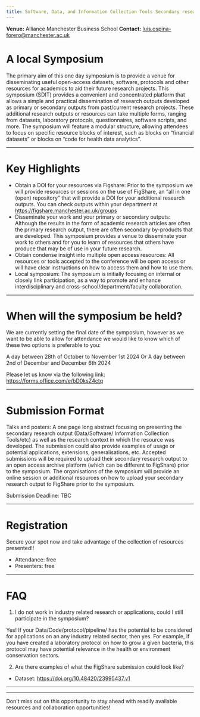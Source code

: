 ```yaml
---
title: Software, Data, and Information Collection Tools Secondary research outputs in/for industry
---
```


**Venue:** Alliance Manchester Business School
**Contact:** luis.ospina-forero@manchester.ac.uk 

# A local Symposium

The primary aim of this one day symposium is to provide a venue for disseminating useful open-access datasets, software, protocols and other resources for academics to aid their future research projects. This symposium (SDIT) provides a convenient and concentrated platform that allows a simple and practical dissemination of research outputs developed as primary or secondary outputs from past/current research projects. These additional research outputs or resources can take multiple forms, ranging from datasets, laboratory protocols, questionnaires, software scripts, and more. The symposium will feature a modular structure, allowing attendees to focus on specific resource blocks of interest, such as blocks on “financial datasets” or blocks on “code for health data analytics”. 
________________________________________
# Key Highlights
* Obtain a DOI for your resources via Figshare: Prior to the symposium we will provide resources or sessions on the use of FigShare, an “all in one (open) repository” that will provide a DOI for your additional research outputs. You can check outputs within your department at https://figshare.manchester.ac.uk/groups
* Disseminate your work and your primary or secondary outputs: Although the results in the form of academic research articles are often the primary research output, there are often secondary by-products that are developed. This symposium provides a venue to disseminate your work to others and for you to learn of resources that others have produce that may be of use in your future research.
* Obtain condense insight into multiple open access resources: All resources or tools accepted to the conference will be open access or will have clear instructions on how to access them and how to use them.
* Local symposium: The symposium is initially focusing on internal or closely link participation, as a way to promote and enhance interdisciplinary and cross-school/department/faculty collaboration. 
________________________________________
# When will the symposium be held?
We are currently setting the final date of the symposium, however as we want to be able to allow for attendance we would like to know which of these two options is preferable to you:

A day between 28th of October to November 1st 2024
Or 
A day between 2nd of December and December 6th 2024

Please let us know via the following link: https://forms.office.com/e/bD0ksZ4ctq

________________________________________
# Submission Format
Talks and posters: A one page long abstract focusing on presenting the secondary research output (Data/Software/ Information Collection Tools/etc) as well as the research context in which the resource was developed. The submission could also provide examples of usage or potential applications, extensions, generalisations, etc.
Accepted submissions will be required to upload their secondary research output to an open access archive platform (which can be different to FigShare) prior to the symposium. The organisations of the symposium will provide an online session or additional resources on how to upload your secondary research output to FigShare prior to the symposium.

Submission Deadline: TBC
________________________________________
# Registration
Secure your spot now and take advantage of the collection of resources presented!!
*	Attendance: free
*	Presenters: free
________________________________________
# FAQ

1.	I do not work in industry related research or applications, could I still participate in the symposium?

Yes! If your Data/Code/protocol/pipeline/ has the potential to be considered for applications on an any industry related sector, then yes. For example, if you have created a laboratory protocol on how to grow a given bacteria, this protocol may have potential relevance in the health or environment conservation sectors.

2.	Are there examples of what the FigShare submission could look like?
*	Dataset: https://doi.org/10.48420/23995437.v1

________________________________________
________________________________________
Don't miss out on this opportunity to stay ahead with readily available resources and collaboration opportunities!

